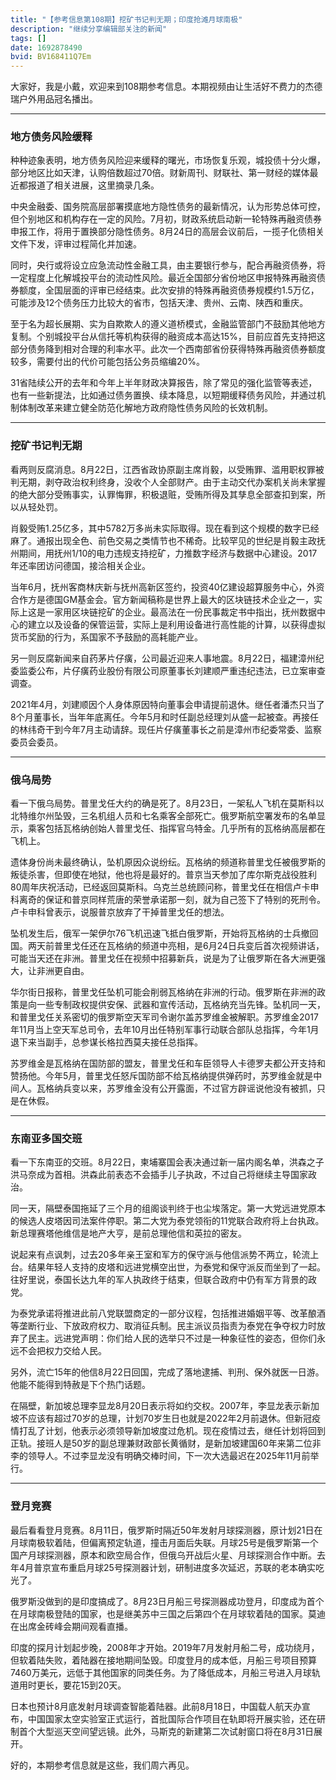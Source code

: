 ```yaml
---
title: "【参考信息第108期】挖矿书记判无期；印度抢滩月球南极"
description: "继续分享编辑部关注的新闻"
tags: []
date: 1692878490
bvid: BV168411Q7Em
---
```

大家好，我是小戴，欢迎来到108期参考信息。本期视频由让生活好不费力的杰德瑞户外用品冠名播出。

---

### 地方债务风险缓释

种种迹象表明，地方债务风险迎来缓释的曙光，市场恢复乐观，城投债十分火爆，部分地区比如天津，认购倍数超过70倍。财新周刊、财联社、第一财经的媒体最近都报道了相关进展，这里摘录几条。

中央金融委、国务院高层部署摸底地方隐性债务的最新情况，认为形势总体可控，但个别地区和机构存在一定的风险。7月初，财政系统启动新一轮特殊再融资债券申报工作，将用于置换部分隐性债务。8月24日的高层会议前后，一揽子化债相关文件下发，评审过程简化并加速。

同时，央行或将设立应急流动性金融工具，由主要银行参与，配合再融资债券，将一定程度上化解城投平台的流动性风险。最近全国部分省份地区申报特殊再融资债券额度，全国层面的评审已经结束。此次安排的特殊再融资债券规模约1.5万亿，可能涉及12个债务压力比较大的省市，包括天津、贵州、云南、陕西和重庆。

至于名为超长展期、实为自欺欺人的遵义道桥模式，金融监管部门不鼓励其他地方复制。个别城投平台从信托等机构获得的融资成本高达15%，目前应首先支持把这部分债务降到相对合理的利率水平。此次一个西南部省份获得特殊再融资债券额度较多，需要付出的代价可能包括公务员缩编20%。

31省陆续公开的去年和今年上半年财政决算报告，除了常见的强化监管等表述，也有一些新提法，比如通过债务置换、续本降息，以短期缓释债务风险，并通过机制体制改革来建立健全防范化解地方政府隐性债务风险的长效机制。

---

### 挖矿书记判无期

看两则反腐消息。8月22日，江西省政协原副主席肖毅，以受贿罪、滥用职权罪被判无期，剥夺政治权利终身，没收个人全部财产。由于主动交代办案机关尚未掌握的绝大部分受贿事实，认罪悔罪，积极退赃，受贿所得及其孳息全部查扣到案，所以从轻处罚。

肖毅受贿1.25亿多，其中5782万多尚未实际取得。现在看到这个规模的数字已经麻了。通报出现全色、前色交易之类情节也不稀奇。比较罕见的世纪是肖毅主政抚州期间，用抚州1/10的电力违规支持挖矿，力推数字经济与数据中心建设。2017年还率团访问德国，接洽相关企业。

当年6月，抚州客商林庆新与抚州高新区签约，投资40亿建设超算服务中心，外资合作方是德国GM基金会。官方新闻稿称是世界上最大的区块链技术企业之一，实际上这是一家用区块链挖矿的企业。最高法在一份民事裁定书中指出，抚州数据中心的建立以及设备的保管运营，实际上是利用设备进行高性能的计算，以获得虚拟货币奖励的行为，系国家不予鼓励的高耗能产业。

另一则反腐新闻来自药茅片仔癀，公司最近迎来人事地震。8月22日，福建漳州纪委监委公布，片仔癀药业股份有限公司原董事长刘建顺严重违纪违法，已立案审查调查。

2021年4月，刘建顺因个人身体原因特向董事会申请提前退休。继任者潘杰只当了8个月董事长，当年年底离任。今年5月和时任副总经理刘从盛一起被查。再接任的林纬奇干到今年7月主动请辞。现任片仔癀董事长之前是漳州市纪委常委、监察委员会委员。

---

### 俄乌局势

看一下俄乌局势。普里戈任大约的确是死了。8月23日，一架私人飞机在莫斯科以北特维尔州坠毁，三名机组人员和七名乘客全部死亡。俄罗斯航空署发布的名单显示，乘客包括瓦格纳创始人普里戈任、指挥官乌特金。几乎所有的瓦格纳高层都在飞机上。

遗体身份尚未最终确认，坠机原因众说纷纭。瓦格纳的频道称普里戈任被俄罗斯的叛徒杀害，但即使在地狱，他也将是最好的。普京当天参加了库尔斯克战役胜利80周年庆祝活动，已经返回莫斯科。乌克兰总统顾问称，普里戈任在相信卢卡申科离奇的保证和普京同样荒唐的荣誉承诺那一刻，就为自己签下了特别的死刑令。卢卡申科曾表示，说服普京放弃了干掉普里戈任的想法。

坠机发生后，俄军一架伊尔76飞机迅速飞抵白俄罗斯，开始将瓦格纳的士兵撤回国。两天前普里戈任还在瓦格纳的频道中亮相，是6月24日兵变后首次视频讲话，可能当天还在非洲。普里戈任在视频中招募新兵，说是为了让俄罗斯在各大洲更强大，让非洲更自由。

华尔街日报称，普里戈任坠机可能会削弱瓦格纳在非洲的行动。俄罗斯在非洲的政策是向一些专制政权提供安保、武器和宣传活动，瓦格纳充当先锋。坠机同一天，和普里戈任关系密切的俄罗斯空天军司令谢尔盖苏罗维金被解职。苏罗维金2017年11月当上空天军总司令，去年10月出任特别军事行动联合部队总指挥，今年1月退下来当副手，总参谋长格拉西莫夫接任总指挥。

苏罗维金是瓦格纳在国防部的盟友，普里戈任和车臣领导人卡德罗夫都公开支持和赞扬他。今年5月，普里戈任怒斥国防部不给瓦格纳提供弹药时，苏罗维金就是中间人。瓦格纳兵变以来，苏罗维金没有公开露面，不过官方辟谣说他没有被抓，只是在休假。

---

### 东南亚多国交班

看一下东南亚的交班。8月22日，柬埔寨国会表决通过新一届内阁名单，洪森之子洪马奈成为首相。洪森此前表态不会插手儿子执政，不过自己将继续主导国家政治。

同一天，隔壁泰国拖延了三个月的组阁谈判终于也尘埃落定。第一大党远进党原本的候选人皮塔因司法案件停职。第二大党为泰党领衔的11党联合政府将上台执政。新总理赛塔他维信是地产大亨，是前总理他信和英拉的密友。

说起来有点讽刺，过去20多年亲王室和军方的保守派与他信派势不两立，轮流上台。结果年轻人支持的皮塔和远进党横空出世，为泰党和保守派反而坐到了一起。往好里说，泰国长达九年的军人执政终于结束，但联合政府中仍有军方背景的政党。

为泰党承诺将推进此前八党联盟商定的一部分议程，包括推进婚姻平等、改革酿酒等垄断行业、下放政府权力、取消征兵制。民主派议员指责为泰党在争夺权力时放弃了民主。远进党声明：你们给人民的选举只不过是一种象征性的姿态，但你们永远不会把权力交给人民。

另外，流亡15年的他信8月22日回国，完成了落地逮捕、判刑、保外就医一日游。他能不能得到特赦是下个热门话题。

在隔壁，新加坡总理李显龙8月20日表示将如约交权。2007年，李显龙表示新加坡不应该有超过70岁的总理，计划70岁生日也就是2022年2月前退休。但新冠疫情打乱了计划，他表示必须领导新加坡度过危机。现在疫情过去，继任计划将回到正轨。接班人是50岁的副总理兼财政部长黄循财，是新加坡建国60年来第二位非李的领导人。不过李显龙没有明确交棒时间，下一次大选最迟在2025年11月前举行。

---

### 登月竞赛

最后看看登月竞赛。8月11日，俄罗斯时隔近50年发射月球探测器，原计划21日在月球南极软着陆，但偏离预定轨道，撞击月面后失联。月球25号是俄罗斯第一个国产月球探测器，原本和欧空局合作，但俄乌开战后火星、月球探测合作中断。去年4月普京宣布重启月球25号探测器计划，研制进度多次延迟，苏联的老本确实吃光了。

俄罗斯没做到的是印度搞成了。8月23日月船三号探测器成功登月，印度成为首个在月球南极登陆的国家，也是继美苏中三国之后第四个在月球软着陆的国家。莫迪在出席金砖峰会期间观看直播。

印度的探月计划起步晚，2008年才开始。2019年7月发射月船二号，成功绕月，但软着陆失败，着陆器在接地期间坠毁。印度登月的成本低，月船三号项目预算7460万美元，远低于其他国家的同类任务。为了降低成本，月船三号进入月球轨道用时更长，要花15到20天。

日本也预计8月底发射月球调查智能着陆器。此前8月18日，中国载人航天办宣布，中国国家太空实验室正式运行，首批国际合作项目在轨即将开展实验，还在研制首个大型巡天空间望远镜。此外，马斯克的新建第二次试射窗口将在8月31日展开。

好的，本期参考信息就是这些，我们周六再见。

